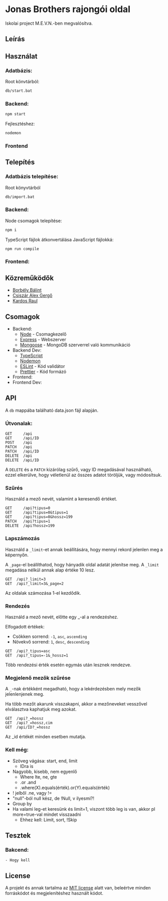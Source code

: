 # Jonas Brothers rajongói oldal

Iskolai project M.E.V.N.-ben megvalósítva.

## Leírás

## Használat

### Adatbázis:

Root könvtárból:

```bash
db/start.bat
```

### Backend:

```bash
npm start
```

Fejlesztéshez:

```bash
nodemon
```

### Frontend

## Telepítés

### Adatbázis telepítése:

Root könyvtárból

```bash
db/import.bat
```

### Backend:

Node csomagok telepítése:

```bash
npm i
```

TypeScript fájlok átkonvertálása JavaScript fájlokká:

```bash
npm run compile
```

### Frontend:

## Közreműködők

- [Borbély Bálint][bálint]
- [Csiszár Alex Gergő][alex]
- [Kardos Raul][raul]

## Csomagok

- Backend:
  - [Node][node] - Csomagkezelő
  - [Express][express] - Webszerver
  - [Mongoose][mongoose] - MongoDB szerverrel való kommunikáció
- Backend Dev:
  - [TypeScript][ts]
  - [Nodemon][nodemon]
  - [ESLint][eslint] - Kód validátor
  - [Prettier][prettier] - Kód formázó
- Frontend:
- Frontend Dev:

## API

A `db` mappába található data.json fájl alapján.

### Útvonalak:

```
GET     /api
GET     /api/ID
POST    /api
PATCH   /api
PATCH   /api/ID
DELETE  /api
DELETE  /api/ID
```

A `DELETE` és a `PATCH` kizárólag szűrő, vagy ID megadásával használható, ezzel elkerülve, hogy véletlenül az összes adatot töröljük, vagy módosítsuk.

### Szűrés

Használd a mező nevét, valamint a keresendő értéket.

```
GET     /api?tipus=0
GET     /api?tipus=0&tipus=1
GET     /api?tipus=0&hossz=199
PATCH   /api?tipus=1
DELETE  /api?hossz=199
```

### Lapszámozás

Használd a `_limit`-et annak beállítására, hogy mennyi rekord jelenlen meg a képernyőn.

A `_page`-el beállíthatod, hogy hányadik oldal adatát jelenítse meg. A `_limit` megadása nélkül annak alap értéke 10 lesz.

```
GET  /api?_limit=3
GET  /api?_limit=3&_page=2
```

Az oldalak számozása 1-el kezdődik.

### Rendezés

Használd a mező nevét, előtte egy \_-al a rendezéshez.

Elfogadott értékek:

- Csökken sorrend: `-1`, `asc`, `ascending`
- Növekvő sorrend: `1`, `desc`, `descending`

```
GET  /api?_tipus=asc
GET  /api?_tipus=-1&_hossz=1
```

Több rendezési érték esetén egymás után lesznek rendezve.

### Megjelenő mezők szűrése

A `_`-nak értékként megadható, hogy a lekérdezésben mely mezők jelenlenjenek meg.

Ha több mezőt akarunk visszakapni, akkor a mezőneveket vesszővel elválasztva kaphatjuk meg azokat.

```
GET  /api?_=hossz
GET  /api?_=hossz,cim
GET  /api/ID?_=hossz
```

Az \_id értékét minden esetben mutatja.

### Kell még:

- Szöveg vágása: start, end, limit
  - IDra is
- Nagyobb, kisebb, nem egyenlő
  - Where lte, ne, gte
  - .or .and
  - .where(X).equals(érték).or(Y).equals(érték)
- ! jelből .ne, vagy !=
- "null"-ból null kész, de !Null, v ilyesmi?!
- Group by
- Ha valami leg-et keresünk és limit=1, viszont több leg is van, akkor pl more=true-val mindet visszaadni
  - Ehhez kell: Limit, sort, !Skip

## Tesztek

### Bakcend:

    - Hogy kell

## License

A projekt és annak tartalma az [MIT license][license] alatt van, beleértve minden forráskódot és megjelenítéshez használt kódot.

<!-- Dependecies -->

[express]: https://expressjs.com/
[mongoose]: https://mongoosejs.com/
[node]: https://nodejs.org/en/about/
[ts]: https://www.typescriptlang.org/
[nodemon]: https://nodemon.io/
[eslint]: https://eslint.org/
[prettier]: https://prettier.io/

<!-- Licensz -->

[license]: https://github.com/csiszaralex/rajongoiOldal/blob/master/LICENSE.md

<!-- Közreműködők -->

[bálint]: https://github.com/thisisjustaguy
[alex]: https://github.com/csiszaralex
[raul]: https://github.com/krdsrl
